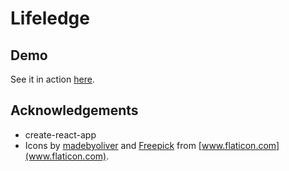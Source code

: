 # Lifeledge

## Demo

See it in action [here](https://jwngr-5cb4b.firebaseapp.com/).

## Acknowledgements

- create-react-app
- Icons by [madebyoliver](http://www.flaticon.com/authors/madebyoliver) and
  [Freepick](http://www.flaticon.com/authors/freepik) from [www.flaticon.com](www.flaticon.com).
